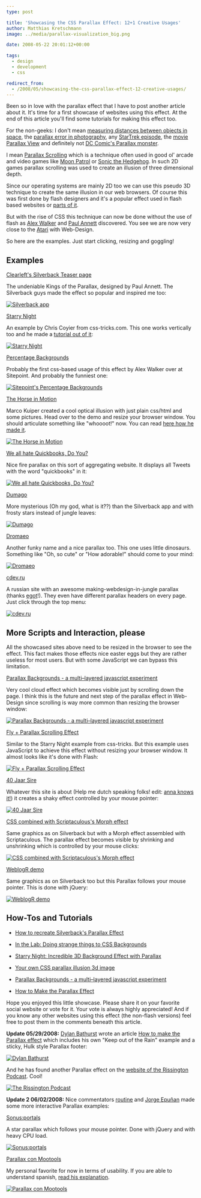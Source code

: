 ```yaml
---
type: post

title: 'Showcasing the CSS Parallax Effect: 12+1 Creative Usages'
author: Matthias Kretschmann
image: ../media/parallax-visualization_big.png

date: 2008-05-22 20:01:12+00:00

tags:
  - design
  - development
  - css

redirect_from:
  - /2008/05/showcasing-the-css-parallax-effect-12-creative-usages/
---
```


Been so in love with the parallax effect that I have to post another article about it. It's time for a first showcase of websites using this effect. At the end of this article you'll find some tutorials for making this effect too.

For the non-geeks: I don't mean [measuring distances between objects in space](http://en.wikipedia.org/wiki/Parallax), the [parallax error in photography](http://en.wikipedia.org/wiki/Parallax#Parallax_error_in_photography), any [StarTrek episode](http://www.startrek.com/startrek/view/series/VOY/episode/68824.html), the [movie Parallax View](http://www.imdb.com/title/tt0071970/) and definitely not [DC Comic's Parallax monster](<http://scifipedia.scifi.com/index.php/Parallax_(DC)>).

I mean [Parallax Scrolling](http://en.wikipedia.org/wiki/Parallax_scrolling) which is a technique often used in good ol' arcade and video games like [Moon Patrol](http://en.wikipedia.org/wiki/Moon_Patrol) or [Sonic the Hedgehog](http://en.wikipedia.org/wiki/Sonic_the_Hedgehog_%28video_game%29). In such 2D games parallax scrolling was used to create an illusion of three dimensional depth.

Since our operating systems are mainly 2D too we can use this pseudo 3D technique to create the same illusion in our web browsers. Of course this was first done by flash designers and it's a popular effect used in flash based websites or [parts of it](http://a.viary.com/).

But with the rise of CSS this technique can now be done without the use of flash as [Alex Walker](http://www.sitepoint.com/blogs/2008/01/18/in-the-lab-doing-strange-things-to-css-backgrounds/) and [Paul Annett](http://www.thinkvitamin.com/features/design/how-to-recreate-silverbacks-parallax) discovered. You see we are now very close to the [Atari](http://en.wikipedia.org/wiki/Atari) with Web-Design.

So here are the examples. Just start clicking, resizing and goggling!

## Examples

[Clearleft's Silverback Teaser page](http://www.silverbackapp.com/)

The undeniable Kings of the Parallax, designed by Paul Annett. The Silverback guys made the effect so popular and inspired me too:

[![Silverback app](../media/parallax_001.jpg)](http://www.silverbackapp.com/)

[Starry Night](http://css-tricks.com/examples/StarryNight/)

An example by Chris Coyier from css-tricks.com. This one works vertically too and he made a [tutorial out of it](http://css-tricks.com/3d-parralax-background-effect/):

[![Starry Night](../media/parallax_002.jpg)](http://css-tricks.com/examples/StarryNight/)

[Percentage Backgrounds](http://www.sitepoint.com/examples/stretchy/test.php)

Probably the first css-based usage of this effect by Alex Walker over at Sitepoint. And probably the funniest one:

[![Sitepoint's Percentage Backgrounds](../media/parallax_003.jpg)](http://www.sitepoint.com/examples/stretchy/test.php)

[The Horse in Motion](http://demo.marcofolio.net/a_parallax_illusion_with_css/)

Marco Kuiper created a cool optical illusion with just plain css/html and some pictures. Head over to the demo and resize your browser window. You should articulate something like "whoooot!" now. You can read [here how he made it](http://www.marcofolio.net/css/a_parallax_illusion_with_css_the_horse_in_motion.html).

[![The Horse in Motion](../media/parallax_004.jpg)](http://demo.marcofolio.net/a_parallax_illusion_with_css/)

[We all hate Quickbooks, Do You?](http://weallhatequickbooks.com/)

Nice fire parallax on this sort of aggregating website. It displays all Tweets with the word "quickbooks" in it:

[![We all hate Quickbooks, Do You?](../media/parallax_005.jpg)](http://weallhatequickbooks.com/)

[Dumago](http://dumago.net/)

More mysterious (Oh my god, what is it??) than the Silverback app and with frosty stars instead of jungle leaves:

[![Dumago](../media/parallax_006.jpg)](http://dumago.net/)

[Dromaeo](http://dromaeo.com/)

Another funky name and a nice parallax too. This one uses little dinosaurs. Something like "Oh, so cute" or "How adorable!" should come to your mind:

[![Dromaeo](../media/parallax_007.jpg)](http://dromaeo.com/)

[cdev.ru](http://www.cdev.ru/)

A russian site with an awesome making-webdesign-in-jungle parallax (thanks [egot](http://www.kremalicious.com/2008/05/showcasing-the-css-parallax-effect-12-creative-usages/#comment-104)!). They even have different parallax headers on every page. Just click through the top menu:

[![cdev.ru](../media/parallax_013.jpg)](http://www.cdev.ru/)

## More Scripts and Interaction, please

All the showcased sites above need to be resized in the browser to see the effect. This fact makes those effects nice easter eggs but they are rather useless for most users. But with some JavaScript we can bypass this limitation.

[Parallax Backgrounds - a multi–layered javascript experiment](http://inner.geek.nz/javascript/parallax/)

Very cool cloud effect which becomes visible just by scrolling down the page. I think this is the future and next step of the parallax effect in Web-Design since scrolling is way more common than resizing the browser window:

[![Parallax Backgrounds - a multi–layered javascript experiment](../media/parallax_008.jpg)](http://inner.geek.nz/javascript/parallax/)

[Fly + Parallax Scrolling Effect](http://www.esqsoft.com/examples/fly_parallax/fly_parallax.htm)

Similar to the Starry Night example from css-tricks. But this example uses JavaScript to achieve this effect without resizing your browser window. It almost looks like it's done with Flash:

[![Fly + Parallax Scrolling Effect](../media/parallax_009.jpg)](http://www.esqsoft.com/examples/fly_parallax/fly_parallax.htm)

[40 Jaar Sire](http://www.umaghetzeggen.nl/)

Whatever this site is about (Help me dutch speaking folks! edit: [anna knows it!](http://www.kremalicious.com/2008/05/showcasing-the-css-parallax-effect-12-creative-usages/#comment-102)) it creates a shaky effect controlled by your mouse pointer:

[![40 Jaar Sire](../media/parallax_010.jpg)](http://www.umaghetzeggen.nl/)

[CSS combined with Scriptaculous's Morph effect](http://offtheline.net/examples/parallax/)

Same graphics as on Silverback but with a Morph effect assembled with Scriptaculous. The parallax effect becomes visible by shrinking and unshrinking which is controlled by your mouse clicks:

[![CSS combined with Scriptaculous's Morph effect](../media/parallax_011.jpg)](http://offtheline.net/examples/parallax/)

[WeblogR demo](http://www.weblogr.fr/demo/09052008/)

Same graphics as on Silverback too but this Parallax follows your mouse pointer. This is done with jQuery:

[![WeblogR demo](../media/parallax_012.jpg)](http://www.weblogr.fr/demo/09052008/)

## How-Tos and Tutorials

- [How to recreate Silverback's Parallax Effect](http://www.thinkvitamin.com/features/design/how-to-recreate-silverbacks-parallax)

- [In the Lab: Doing strange things to CSS Backgrounds](http://www.sitepoint.com/blogs/2008/01/18/in-the-lab-doing-strange-things-to-css-backgrounds/)

- [Starry Night: Incredible 3D Background Effect with Parallax](http://css-tricks.com/3d-parralax-background-effect/)

- [Your own CSS parallax illusion 3d image](http://www.marcofolio.net/photoshop/your_own_css_parallax_illusion_3d_image.html)

- [Parallax Backgrounds - a multi–layered javascript experiment](http://inner.geek.nz/javascript/parallax/)

- [How to Make the Parallax Effect](http://www.dylanbathurst.com/2008/05/27/how-to-make-the-parallax-effect/)

Hope you enjoyed this little showcase. Please share it on your favorite social website or vote for it. Your vote is always highly appreciated! And if you know any other websites using this effect (the non-flash versions) feel free to post them in the comments beneath this article.

**Update 05/29/2008:** [Dylan Bathurst](http://www.dylanbathurst.com/) wrote an article [How to make the Parallax effect](http://www.dylanbathurst.com/2008/05/27/how-to-make-the-parallax-effect/) which includes his own "Keep out of the Rain" example and a sticky, Hulk style Parallax footer:

[![Dylan Bathurst](../media/parallax_015.png)](http://www.dylanbathurst.com/2008/05/27/how-to-make-the-parallax-effect/)

And he has found another Parallax effect on the [website of the Rissington Podcast](http://therissingtonpodcast.co.uk/). Cool!

[![The Rissington Podcast](../media/parallax_014.png)](http://therissingtonpodcast.co.uk/)

**Update 2 06/02/2008:** Nice commentators [routine](http://www.weaintplastic.com/) and [Jorge Epuñan](http://www.csslab.cl/) made some more interactive Parallax examples:

[Sonus:portals](http://www.sonus-game.com/)

A star parallax which follows your mouse pointer. Done with jQuery and with heavy CPU load.

[![Sonus:portals](../media/parallax_017.jpg)](http://www.sonus-game.com/)

[Parallax con Mootools](http://www.csslab.cl/ejemplos/parallax_mootools/)

My personal favorite for now in terms of usability. If you are able to understand spanish, [read his explanation](http://www.csslab.cl/2008/05/29/parallax-en-uso-real/).

[![Parallax con Mootools](../media/parallax_016.jpg)](http://www.csslab.cl/ejemplos/parallax_mootools/)
